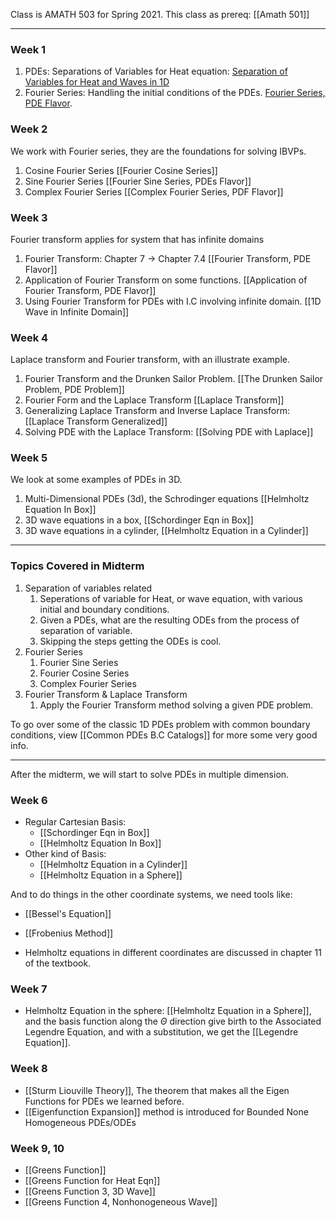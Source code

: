 Class is AMATH 503 for Spring 2021. 
This class as prereq: [[Amath 501]]

---
### **Week 1**
1. PDEs: Separations of Variables for Heat equation: [Separation of Variables for Heat and Waves in 1D](Separation%20of%20Variables%20for%20Heat%20and%20Waves%20in%201D.md)
2. Fourier Series: Handling the initial conditions of the PDEs. [Fourier Series, PDE Flavor](Fourier%20Series,%20PDE%20Flavor.md). 

### **Week 2**

We work with Fourier series, they are the foundations for solving IBVPs. 
1. Cosine Fourier Series [[Fourier Cosine Series]]
2. Sine Fourier Series [[Fourier Sine Series, PDEs Flavor]]
3. Complex Fourier Series [[Complex Fourier Series, PDF Flavor]] 

### **Week 3**

Fourier transform applies for system that has infinite domains
1. Fourier Transform: Chapter 7 -> Chapter 7.4 [[Fourier Transform, PDE Flavor]]
2. Application of Fourier Transform on some functions. [[Application of Fourier Transform, PDE Flavor]]
3. Using Fourier Transform for PDEs with I.C involving infinite domain. [[1D Wave in Infinite Domain]]

### **Week 4**

Laplace transform and Fourier transform, with an illustrate example. 
1. Fourier Transform and the Drunken Sailor Problem. [[The Drunken Sailor Problem, PDE Problem]]
2. Fourier Form and the Laplace Transform [[Laplace Transform]]
3. Generalizing Laplace Transform and Inverse Laplace Transform: [[Laplace Transform Generalized]]
4. Solving PDE with the Laplace Transform: [[Solving PDE with Laplace]]

### **Week 5**

We look at some examples of PDEs in 3D. 
1. Multi-Dimensional PDEs (3d), the Schrodinger equations [[Helmholtz Equation In Box]]
2. 3D wave equations in a box, [[Schordinger Eqn in Box]]
3. 3D wave equations in a cylinder, [[Helmholtz Equation in a Cylinder]]

---
### **Topics Covered in Midterm**
1. Separation of variables related
   1. Seperations of variable for Heat, or wave equation, with various initial and boundary conditions. 
   2. Given a PDEs, what are the resulting ODEs from the process of separation of variable. 
   3. Skipping the steps getting the ODEs is cool. 
2. Fourier Series
   1. Fourier Sine Series
   2. Fourier Cosine Series
   3. Complex Fourier Series
3. Fourier Transform & Laplace Transform 
   1. Apply the Fourier Transform method solving a given PDE problem. 

To go over some of the classic 1D PDEs problem with common boundary conditions, view [[Common PDEs B.C Catalogs]] for more some very good info. 

---
After the midterm, we will start to solve PDEs in multiple dimension. 

### **Week 6**

* Regular Cartesian Basis: 
	* [[Schordinger Eqn in Box]]
	* [[Helmholtz Equation In Box]]
* Other kind of Basis: 
	* [[Helmholtz Equation in a Cylinder]]
	* [[Helmholtz Equation in a Sphere]]

And to do things in the other coordinate systems, we need tools like: 
* [[Bessel's Equation]]
* [[Frobenius Method]]

* Helmholtz equations in different coordinates are discussed in chapter 11 of the textbook. 

### **Week 7**

* Helmholtz Equation in the sphere: [[Helmholtz Equation in a Sphere]], and the basis function along the $\Theta$ direction give birth to the Associated Legendre Equation, and with a substitution, we get the [[Legendre Equation]]. 


### **Week 8**

* [[Sturm Liouville Theory]], The theorem that makes all the Eigen Functions for PDEs we learned before. 
* [[Eigenfunction Expansion]] method is introduced for Bounded None Homogeneous PDEs/ODEs

### **Week 9, 10**

* [[Greens Function]]
* [[Greens Function for Heat Eqn]]
* [[Greens Function 3, 3D Wave]]
* [[Greens Function 4, Nonhonogeneous Wave]]

